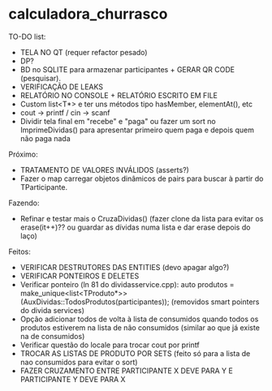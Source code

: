 # calculadora_churrasco


TO-DO list:
- TELA NO QT (requer refactor pesado)
- DP?
- BD no SQLITE para armazenar participantes + GERAR QR CODE (pesquisar).
- VERIFICAÇÃO DE LEAKS
- RELATÓRIO NO CONSOLE + RELATÓRIO ESCRITO EM FILE
- Custom list<T*> e ter uns métodos tipo hasMember, elementAt(), etc
- cout -> printf / cin -> scanf
- Dividir tela final em "recebe" e "paga" ou fazer um sort no ImprimeDividas() para apresentar primeiro quem paga e depois quem não paga nada

Próximo:
- TRATAMENTO DE VALORES INVÁLIDOS (asserts?)
- Fazer o map carregar objetos dinâmicos de pairs para buscar à partir do TParticipante.

Fazendo:
- Refinar e testar mais o CruzaDividas() (fazer clone da lista para evitar os erase(it++)?? ou guardar as dívidas numa lista e dar erase depois do laço)

Feitos:
- VERIFICAR DESTRUTORES DAS ENTITIES (devo apagar algo?)
- VERIFICAR PONTEIROS E DELETES
- Verificar ponteiro (ln 81 do dividasservice.cpp):
  auto produtos = make_unique<list<TProduto*>>(AuxDividas::TodosProdutos(participantes)); (removidos smart pointers do divida services)
- Opção adicionar todos de volta à lista de consumidos quando todos os produtos estiverem na lista de não consumidos (similar ao que já existe na de consumidos)
- Verificar questão do locale para trocar cout por printf
- TROCAR AS LISTAS DE PRODUTO POR SETS (feito só para a lista de nao consumidos para evitar o sort)
- FAZER CRUZAMENTO ENTRE PARTICIPANTE X DEVE PARA Y E PARTICIPANTE Y DEVE PARA X